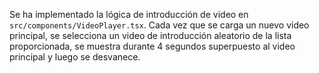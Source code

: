 Se ha implementado la lógica de introducción de video en `src/components/VideoPlayer.tsx`. Cada vez que se carga un nuevo video principal, se selecciona un video de introducción aleatorio de la lista proporcionada, se muestra durante 4 segundos superpuesto al video principal y luego se desvanece.